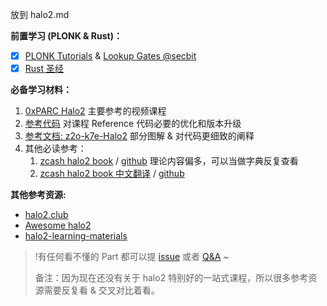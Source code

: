 放到 halo2.md

**前置学习 (PLONK & Rust)：**
 - [x] [PLONK Tutorials](https://learn.z2o-k7e.world/plonk-intro-cn/plonk-arithmetization.html) &  [Lookup Gates @secbit](https://github.com/sec-bit/learning-zkp/blob/develop/plonk-intro-cn/plonk-lookup.md)
 - [x] [Rust 圣经](https://course.rs/about-book.html)

**必备学习材料：**
1. [0xPARC Halo2](https://learn.0xparc.org/materials/halo2/learning-group-1/introduction) 主要参考的视频课程
2. [参考代码](https://github.com/zkp-co-learning/halo2-step-by-step/tree/main)  对课程 Reference 代码必要的优化和版本升级
3. [参考文档: z2o-k7e-Halo2](https://learn.z2o-k7e.world/halo2/toc.html)   部分图解 & 对代码更细致的阐释
4. 其他必读参考：
	1. [zcash halo2 book](https://zcash.github.io/halo2/) / [github](https://github.com/zcash/halo2/blob/main/book/)  理论内容偏多，可以当做字典反复查看
	2. [zcash halo2 book 中文翻译](https://trapdoor-tech.github.io/halo2-book-chinese/) / [github](https://trapdoor-tech.github.io/halo2-book-chinese/)

**其他参考资源:**
- [halo2.club](https://halo2.club)
- [Awesome halo2](https://github.com/adria0/awesome-halo2)
- [halo2-learning-materials](https://learn.z2o-k7e.world/halo2/halo2.html)


> !有任何看不懂的 Part 都可以提 [issue](https://github.com/zkp-co-learning/halo2-step-by-step/issues) 或者 [Q&A](https://github.com/zkp-co-learning/halo2-step-by-step/discussions/categories/q-a) ~
> 
> 备注：因为现在还没有关于 halo2 特别好的一站式课程，所以很多参考资源需要反复看 & 交叉对比着看。
